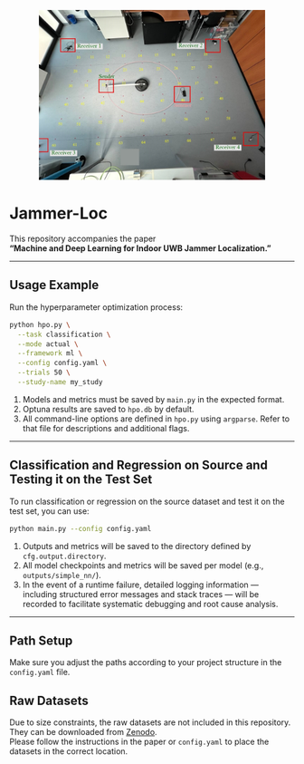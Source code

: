 <p align="center">
  <img src="figures/positions_lab.jpg" alt="Jammer-Loc Figure" width="400"/>
</p>

# Jammer-Loc

This repository accompanies the paper  
**“Machine and Deep Learning for Indoor UWB Jammer Localization.”**

---

## Usage Example

Run the hyperparameter optimization process:

```bash
python hpo.py \
  --task classification \
  --mode actual \
  --framework ml \
  --config config.yaml \
  --trials 50 \
  --study-name my_study
```

1. Models and metrics must be saved by `main.py` in the expected format.  
2. Optuna results are saved to `hpo.db` by default.  
3. All command-line options are defined in `hpo.py` using `argparse`. Refer to that file for descriptions and additional flags.

---

## Classification and Regression on Source and Testing it on the Test Set

To run classification or regression on the source dataset and test it on the test set, you can use:

```bash
python main.py --config config.yaml
```

1. Outputs and metrics will be saved to the directory defined by `cfg.output.directory`.  
2. All model checkpoints and metrics will be saved per model (e.g., `outputs/simple_nn/`).  
3. In the event of a runtime failure, detailed logging information — including structured error messages and stack traces — will be recorded to facilitate systematic debugging and root cause analysis.

---

## Path Setup

Make sure you adjust the paths according to your project structure in the `config.yaml` file.

## Raw Datasets

Due to size constraints, the raw datasets are not included in this repository.  
They can be downloaded from [Zenodo](https://zenodo.org/your-link-here).  
Please follow the instructions in the paper or `config.yaml` to place the datasets in the correct location.

